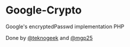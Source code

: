 # Google-Crypto
Google's encryptedPasswd implementation PHP

Done by [@teknogeek](https://github.com/teknogeek) and [@mgp25](https://github.com/mgp25)
